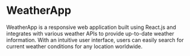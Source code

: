 # WeatherApp
WeatherApp is a responsive web application built using React.js and integrates with various weather APIs to provide up-to-date weather information. With an intuitive user interface, users can easily search for current weather conditions for any location worldwide. 

